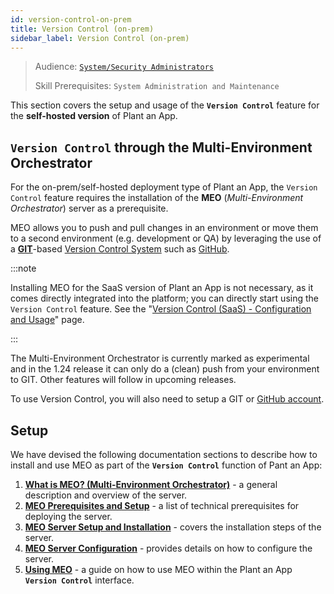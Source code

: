 ```yaml
---
id: version-control-on-prem
title: Version Control (on-prem)
sidebar_label: Version Control (on-prem)
---
```


> Audience: [`System/Security Administrators`](/docs/audience#systemsecurity-administrators)
> 
> Skill Prerequisites: `System Administration and Maintenance`

This section covers the setup and usage of the **`Version Control`** feature for the **self-hosted version** of Plant an App.

## `Version Control` through the **Multi-Environment Orchestrator**

For the on-prem/self-hosted deployment type of Plant an App, the `Version Control` feature requires the installation of the **MEO** (<em>Multi-Environment Orchestrator</em>) server as a prerequisite.

MEO allows you to push and pull changes in an environment or move them to a second environment (e.g. development or QA) by leveraging the use of a <strong><a href="https://git-scm.com/">GIT</a></strong>-based <a href="https://en.wikipedia.org/wiki/Version_control">Version Control System</a> such as <a href="https://github.com/">GitHub</a>.

:::note

Installing MEO for the SaaS version of Plant an App is not necessary, as it comes directly integrated into the platform; you can directly start using the `Version Control` feature. See the "<a href="https://learn.plantanapp.com/docs/general/configuration-and-usage-saas" target="_blank">Version Control (SaaS) - Configuration and Usage</a>" page.

:::

The Multi-Environment Orchestrator is currently marked as experimental and in the 1.24 release it can only do a (clean) push from your environment to GIT. Other features will follow in upcoming releases.

To use Version Control, you will also need to setup a GIT or [GitHub account](https://docs.github.com/en/get-started/onboarding/getting-started-with-your-github-account).

## Setup

We have devised the following documentation sections to describe how to install and use MEO as part of the **`Version Control`** function of Pant an App:

1. <a href="https://learn.plantanapp.com/docs/general/meo-overview" target="_blank">**What is MEO? (Multi-Environment Orchestrator)**</a> - a general description and overview of the server.
2. <a href="https://learn.plantanapp.com/docs/general/meo-prerequisites-and-setup" target="_blank">**MEO Prerequisites and Setup**</a> - a list of technical prerequisites for deploying the server.
3. <a href="https://learn.plantanapp.com/docs/general/meo-installation" target="_blank">**MEO Server Setup and Installation**</a> - covers the installation steps of the server.
4. <a href="https://learn.plantanapp.com/docs/general/meo-configuration" target="_blank">**MEO Server Configuration**</a> - provides details on how to configure the server.
5. <a href="https://learn.plantanapp.com/docs/modules/using-meo" target="_blank">**Using MEO**</a> - a guide on how to use MEO within the Plant an App **`Version Control`** interface.